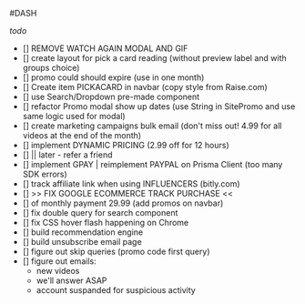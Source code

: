 #DASH

*todo*

- [] REMOVE WATCH AGAIN MODAL AND GIF
- [] create layout for pick a card reading (without preview label and with groups choice)
- [] promo could should expire (use in one month)
- [] Create item PICKACARD in navbar (copy style from Raise.com)
- [] use Search/Dropdown pre-made component
- [] refactor Promo modal show up dates (use String in SitePromo and use same logic used for modal)
- [] create marketing campaigns bulk email (don't miss out! 4.99 for all videos at the end of the month)
- [] implement DYNAMIC PRICING (2.99 off for 12 hours)
- [] || later - refer a friend
- [] implement GPAY | reimplement PAYPAL on Prisma Client (too many SDK errors)
- [] track affiliate link when using INFLUENCERS (bitly.com)
- [] >> FIX GOOGLE ECOMMERCE TRACK PURCHASE <<
- [] of monthly payment 29.99 (add promos on navbar)
- [] fix double query for search component
- [] fix CSS hover flash happening on Chrome 
- [] build recommendation engine
- [] build unsubscribe email page
- [] figure out skip queries (promo code first query)
- [] figure out emails: 
    - new videos
    - we'll answer ASAP
    - account suspanded for suspicious activity